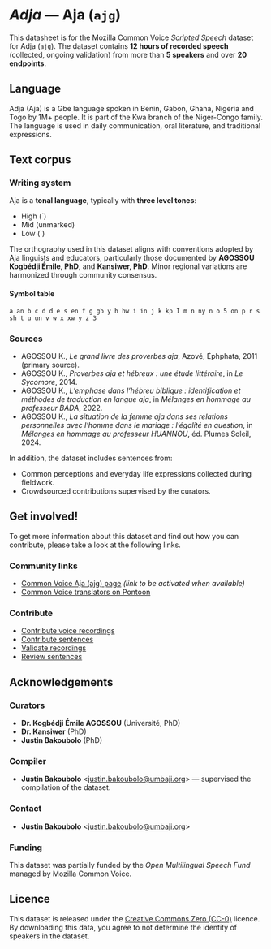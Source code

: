 # *Adja* — Aja (`ajg`)
This datasheet is for the Mozilla Common Voice *Scripted Speech* dataset  
for Adja (`ajg`). The dataset contains **12 hours of recorded speech** (collected, ongoing validation) from more than **5 speakers** and over **20 endpoints**.

## Language
Adja (Aja) is a Gbe language  spoken in Benin, Gabon, Ghana, Nigeria and Togo by 1M+ people. It is part of the Kwa branch of the Niger-Congo family. The language is used in daily communication, oral literature, and traditional expressions.
<!-- ### Variants -->
<!-- Original Answer: -->
<!-- This dataset focuses on the standardized Aja variety as curated by AGOSSOU K., PhD, and Kansiwer, PhD, based on field research and literary sources. Regional phonetic and lexical variations are present but harmonized through community consensus. -->

## Text corpus

### Writing system
Aja is a **tonal language**, typically with **three level tones**:

- High (´)  
- Mid (unmarked)  
- Low (`)

The orthography used in this dataset aligns with conventions adopted by Aja linguists and educators, particularly those documented by **AGOSSOU Kogbédji Émile, PhD**, and **Kansiwer, PhD**. Minor regional variations are harmonized through community consensus.

#### Symbol table
```a an b c d d e s en f g gb y h hw i in j k kp I m n ny n o 5 on p r s sh t u un v w x xw y z 3```

### Sources
* AGOSSOU K., *Le grand livre des proverbes aja*, Azové, Éphphata, 2011 (primary source).  
* AGOSSOU K., *Proverbes aja et hébreux : une étude littéraire*, in *Le Sycomore*, 2014.  
* AGOSSOU K., *L’emphase dans l’hébreu biblique : identification et méthodes de traduction en langue aja*, in *Mélanges en hommage au professeur BADA*, 2022.  
* AGOSSOU K., *La situation de la femme aja dans ses relations personnelles avec l’homme dans le mariage : l’égalité en question*, in *Mélanges en hommage au professeur HUANNOU*, éd. Plumes Soleil, 2024.

In addition, the dataset includes sentences from:

* Common perceptions and everyday life expressions collected during fieldwork.  
* Crowdsourced contributions supervised by the curators.

## Get involved!
To get more information about this dataset and find out how you can contribute, please take a look at the following links.

### Community links
* [Common Voice Aja (ajg) page](https://commonvoice.mozilla.org/ajg) *(link to be activated when available)*
* [Common Voice translators on Pontoon](https://pontoon.mozilla.org/ajg/common-voice/contributors/)

### Contribute
* [Contribute voice recordings](https://commonvoice.mozilla.org/ajg/speak)  
* [Contribute sentences](https://commonvoice.mozilla.org/ajg/write)  
* [Validate recordings](https://commonvoice.mozilla.org/ajg/listen)  
* [Review sentences](https://commonvoice.mozilla.org/ajg/review)

## Acknowledgements

### Curators
* **Dr. Kogbédji Émile AGOSSOU** (Université, PhD)  
* **Dr. Kansiwer** (PhD)  
* **Justin Bakoubolo** (PhD)

### Compiler
* **Justin Bakoubolo** <[justin.bakoubolo@umbaji.org](mailto:justin.bakoubolo@umbaji.org)> — supervised the compilation of the dataset.

### Contact
* **Justin Bakoubolo** <[justin.bakoubolo@umbaji.org](mailto:justin.bakoubolo@umbaji.org)>

### Funding
This dataset was partially funded by the *Open Multilingual Speech Fund* managed by Mozilla Common Voice.

## Licence
This dataset is released under the [Creative Commons Zero (CC-0)](https://creativecommons.org/public-domain/cc0/) licence.  
By downloading this data, you agree to not determine the identity of speakers in the dataset.